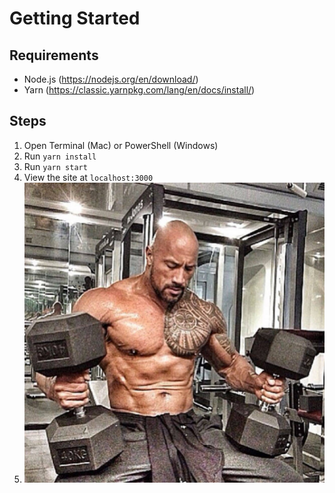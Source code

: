# Getting Started

## Requirements

* Node.js (https://nodejs.org/en/download/)
* Yarn (https://classic.yarnpkg.com/lang/en/docs/install/)

## Steps

1. Open Terminal (Mac) or PowerShell (Windows)
2. Run `yarn install`
3. Run `yarn start`
4. View the site at `localhost:3000`
5. ![Drive](./src/img/drive.jpg)
